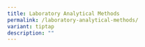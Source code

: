 ```yaml
---
title: Laboratory Analytical Methods
permalink: /laboratory-analytical-methods/
variant: tiptap
description: ""
---
```

